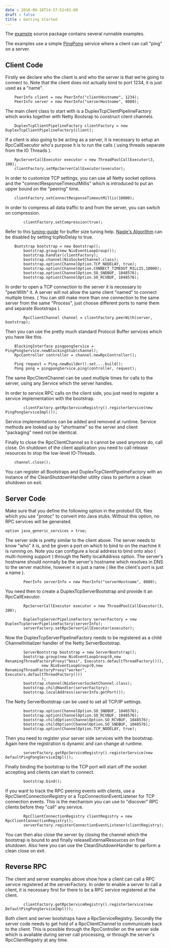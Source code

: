 ```yaml
---
date : 2016-09-18T14:57:52+02:00
draft : false
title : Getting Started
---
```

The [example](http://protobuf-rpc-pro.googlecode.com/svn/trunk/protobuf-rpc-pro-demo/src/main/java/com/googlecode/protobuf/pro/duplex/example/) source package contains several runnable examples.

The examples use a simple [PingPong](http://protobuf-rpc-pro.googlecode.com/svn/trunk/protobuf-rpc-pro-duplex/src/test/protos/pingpong.proto) service where a client can call "ping" on a server.

## Client Code ##

Firstly we declare who the client is and who the server is that we're going to connect to. Note that the client does not actually bind to port 1234, it is just used as a "name".
```
	PeerInfo client = new PeerInfo("clientHostname", 1234);
	PeerInfo server = new PeerInfo("serverHostname", 8080);
```
The main client class to start with is a DuplexTcpClientPipelineFactory  which works together with Netty Bootsrap to construct client channels.
```
	DuplexTcpClientPipelineFactory clientFactory = new DuplexTcpClientPipelineFactory(client);
```
If a client is also going to be acting as a server, it is necessary to setup an RpcCallExecutor who's purpose it is to run the calls ( using threads separate from the IO Threads ).
```
	RpcServerCallExecutor executor = new ThreadPoolCallExecutor(3, 100);
	clientFactory.setRpcServerCallExecutor(executor);
```
In order to customize TCP settings, you can use all Netty socket options and the "connectResponseTimeoutMillis" which is introduced to put an upper bound on the "peering" time.
```
	clientFactory.setConnectResponseTimeoutMillis(10000);
```
In order to compress all data traffic to and from the server, you can switch on compression.
```
    	clientFactory.setCompression(true);
```
Refer to this [tuning-guide](http://fasterdata.es.net/TCP-tuning/) for buffer size tuning help. [Nagle's Algorithm](http://en.wikipedia.org/wiki/Nagle's_algorithm) can be disabled by setting tcpNoDelay to true.
```
	Bootstrap bootstrap = new Bootstrap();
        bootstrap.group(new NioEventLoopGroup());
        bootstrap.handler(clientFactory);
        bootstrap.channel(NioSocketChannel.class);
        bootstrap.option(ChannelOption.TCP_NODELAY, true);
    	bootstrap.option(ChannelOption.CONNECT_TIMEOUT_MILLIS,10000);
        bootstrap.option(ChannelOption.SO_SNDBUF, 1048576);
        bootstrap.option(ChannelOption.SO_RCVBUF, 1048576);
```
In order to open a TCP connection to the server it is necessary to "peerWith" it. A server will not allow the same client "named" to connect multiple times. ( You can still make more than one connection to the same server from the same "Process", just choose different ports to name them and separate Bootstraps ).
```
    	RpcClientChannel channel = clientFactory.peerWith(server, bootstrap);
```
Then you can use the pretty much standard Protocol Buffer services which you have like this.
```
	BlockingInterface pingpongService = PingPongService.newBlockingStub(channel);
	RpcController controller = channel.newRpcController();
			
	Ping request = Ping.newBuilder().set....build();
	Pong pong = pingpongService.ping(controller, request);
```
The same RpcClientChannel can be used multiple times for calls to the server, using any Service which the server handles.

In order to service RPC calls on the client side, you just need to register a service implementation with the bootstrap.
```
    	clientFactory.getRpcServiceRegistry().registerService(new PingPongServiceImpl());
```
Service implementations can be added and removed at runtime. Service methods are looked up by "shortname" so the server and client "packaging" need not be identical.

Finally to close the RpcClientChannel so it cannot be used anymore do, call close. On shutdown of the client application you need to call release resources to stop the low-level IO-Threads.
```
	channel.close();
```
You can register all Bootstraps and DuplexTcpClientPipelineFactory with an instance of the CleanShutdownHandler utility class to perform a clean shutdown on exit.

## Server Code ##

Make sure that you define the following option in the protobuf IDL files which you use "protoc" to convert into Java stubs. Without this option, no RPC services will be generated.

```
option java_generic_services = true;
```

The server side is pretty similar to the client above. The server needs to know "who" it is, and be given a port on which to bind to on the machine it is running on. Note you can configure a local address to bind onto also ( multi-homing support ) through the Netty localAddress option. The server's hostname should normally be the server's hostname which resolves in DNS to the server machine, however it is just a name ( like the client's port is just a name ).
```
    	PeerInfo serverInfo = new PeerInfo("serverHostname", 8080);
```
You need then to create a DuplexTcpServerBootstrap and provide it an RpcCallExecutor.
```
    	RpcServerCallExecutor executor = new ThreadPoolCallExecutor(3, 200);
    	
    	DuplexTcpServerPipelineFactory serverFactory = new DuplexTcpServerPipelineFactory(serverInfo);
    	serverFactory.setRpcServerCallExecutor(executor);
```
Now the DuplexTcpServerPipelineFactory needs to be registered as a child ChannelInitializer handler of the Netty ServerBootstrap.
```
        ServerBootstrap bootstrap = new ServerBootstrap();
        bootstrap.group(new NioEventLoopGroup(0,new RenamingThreadFactoryProxy("boss", Executors.defaultThreadFactory())),
        		new NioEventLoopGroup(0,new RenamingThreadFactoryProxy("worker", Executors.defaultThreadFactory()))
        		);
        bootstrap.channel(NioServerSocketChannel.class);
        bootstrap.childHandler(serverFactory);
        bootstrap.localAddress(serverInfo.getPort());
```
The Netty ServerBootstrap can be used to set all TCP/IP settings.
```
        bootstrap.option(ChannelOption.SO_SNDBUF, 1048576);
        bootstrap.option(ChannelOption.SO_RCVBUF, 1048576);
        bootstrap.childOption(ChannelOption.SO_RCVBUF, 1048576);
        bootstrap.childOption(ChannelOption.SO_SNDBUF, 1048576);
        bootstrap.option(ChannelOption.TCP_NODELAY, true);
```
Then you need to register your server side services with the bootstrap. Again here the registration is dynamic and can change at runtime.
```
    	serverFactory.getRpcServiceRegistry().registerService(new DefaultPingPongServiceImpl());
```
Finally binding the bootstrap to the TCP port will start off the socket accepting and clients can start to connect.
```
        bootstrap.bind();
```
If you want to track the RPC peering events with clients, use a RpcClientConnectionRegistry or a TcpConnectionEventListener for TCP connection events. This is the mechanism you can use to "discover" RPC clients before they "call" any service.
```
    	RpcClientConnectionRegistry clientRegistry = new RpcClientConnectionRegistry();
    	serverFactory.registerConnectionEventListener(clientRegistry);
```
You can then also close the server by closing the channel which the bootstrap is bound to and finally releaseExternalResources on final shutdown. Also here you can use the CleanShutdownHandler to perform a clean close on exit.


## Reverse RPC ##

The client and server examples above show how a client can call a RPC service registered at the serverFactory. In order to enable a server to call a client, it is necessary first for there to be a RPC service registered at the client.
```
    	clientFactory.getRpcServiceRegistry().registerService(new DefaultPingPongServiceImpl());
```
Both client and server bootstraps have a RpcServiceRegistry. Secondly the server code needs to get hold of a RpcClientChannel to communicate back to the client. This is possible through the RpcController on the server side which is available during server call processing, or through the server's RpcClientRegistry at any time.



